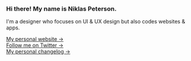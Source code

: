 ### Hi there! My name is Niklas Peterson.
I'm a designer who focuses on UI & UX design but also codes websites & apps.

[My personal website &rarr;](https://niklaspeterson.com/) <br />
[Follow me on Twitter &rarr;](https://twitter.com/niklas_peterson) <br />
[My personal changelog &rarr;](https://changelog.niklaspeterson.com) <br />

<!--
![Niklas's github stats](https://github-readme-stats.vercel.app/api?username=NiklasPeterson&show_icons=true) 
![top-lang](https://github-readme-stats.vercel.app/api/top-langs/?username=NiklasPeterson&layout=compact)
-->

<!--
**NiklasPeterson/NiklasPeterson** is a ✨ _special_ ✨ repository because its `README.md` (this file) appears on your GitHub profile.

Here are some ideas to get you started:

- 🔭 I’m currently working on ...
- 🌱 I’m currently learning ...
- 👯 I’m looking to collaborate on ...
- 🤔 I’m looking for help with ...
- 💬 Ask me about ...
- 📫 How to reach me: ...
- 😄 Pronouns: ...
- ⚡ Fun fact: ...
-->
